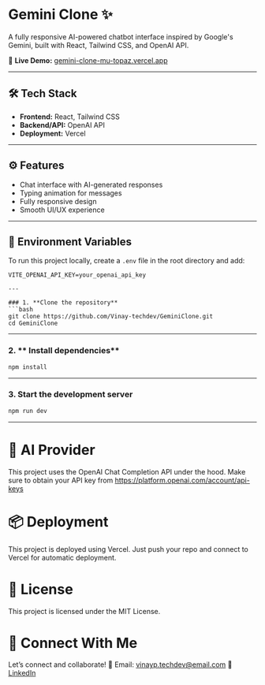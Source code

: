 # Gemini Clone ✨

A fully responsive AI-powered chatbot interface inspired by Google's Gemini, built with React, Tailwind CSS, and OpenAI API.

🚀 **Live Demo:** [gemini-clone-mu-topaz.vercel.app](https://gemini-clone-mu-topaz.vercel.app/)

---


## 🛠️ Tech Stack

- **Frontend:** React, Tailwind CSS
- **Backend/API:** OpenAI API
- **Deployment:** Vercel

---

## ⚙️ Features

- Chat interface with AI-generated responses
- Typing animation for messages
- Fully responsive design
- Smooth UI/UX experience

---

## 🔑 Environment Variables

To run this project locally, create a `.env` file in the root directory and add:

```env
VITE_OPENAI_API_KEY=your_openai_api_key

---

### 1. **Clone the repository**
```bash
git clone https://github.com/Vinay-techdev/GeminiClone.git
cd GeminiClone
```

---

### 2. ** Install dependencies**
```bash
npm install
```

---


### 3. **Start the development server**
```bash
npm run dev
```

---

# 🧠 AI Provider
This project uses the OpenAI Chat Completion API under the hood. Make sure to obtain your API key from https://platform.openai.com/account/api-keys

# 📦 Deployment
This project is deployed using Vercel. Just push your repo and connect to Vercel for automatic deployment.

# 📄 License
This project is licensed under the MIT License.

# 📢 Connect With Me
Let’s connect and collaborate!
📧 Email: vinayp.techdev@email.com
🔗 [LinkedIn](https://www.linkedin.com/in/vinay-p-ba030a322?utm_source=share&utm_campaign=share_via&utm_content=profile&utm_medium=android_app)
